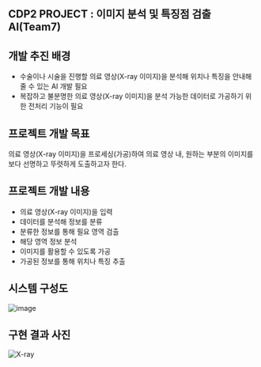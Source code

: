 ## CDP2 PROJECT : 이미지 분석 및 특징점 검출 AI(Team7)

## 개발 추진 배경
- 수술이나 시술을 진행할 의료 영상(X-ray 이미지)을 분석해 위치나 특징을 안내해 줄 수 있는 AI 개발 필요
- 복잡하고 불분명한 의료 영상(X-ray 이미지)을 분석 가능한 데이터로 가공하기 위한 
   전처리 기능이 필요
   
## 프로젝트 개발 목표
의료 영상(X-ray 이미지)을 프로세싱(가공)하여 의료 영상 내, 원하는 부분의 이미지를 보다 선명하고 뚜렷하게 도출하고자 한다. 

## 프로젝트 개발 내용
- 의료 영상(X-ray 이미지)을 입력
- 데이터를 분석해 정보를 분류
- 분류한 정보를 통해 필요 영역 검출
- 해당 영역 정보 분석
- 이미지를 활용할 수 있도록 가공
- 가공된 정보를 통해 위치나 특징 추출

## 시스템 구성도
![image](https://user-images.githubusercontent.com/45617707/115987822-aa6e7880-a5f1-11eb-96e4-962d3e5c4a66.png)

## 구현 결과 사진
![X-ray](https://user-images.githubusercontent.com/39369255/173770476-ffc15b72-644d-4eef-8abb-fbe5e540a090.png)
